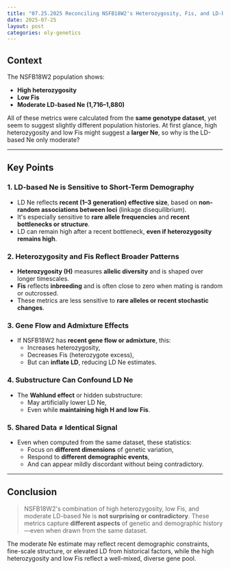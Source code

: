 ```yaml
---
title: "07.25.2025 Reconciling NSFB18W2's Heterozygosity, Fis, and LD-based Ne"
date: 2025-07-25
layout: post
categories: oly-genetics
---
```


## Context

The NSFB18W2 population shows:
- **High heterozygosity**
- **Low Fis**
- **Moderate LD-based Ne (1,716–1,880)**

All of these metrics were calculated from the **same genotype dataset**, yet seem to suggest slightly different population histories. At first glance, high heterozygosity and low Fis might suggest a **larger Ne**, so why is the LD-based Ne only moderate?

---

## Key Points

### 1. LD-based Ne is Sensitive to Short-Term Demography
- LD Ne reflects **recent (1–3 generation) effective size**, based on **non-random associations between loci** (linkage disequilibrium).
- It's especially sensitive to **rare allele frequencies** and **recent bottlenecks or structure**.
- LD can remain high after a recent bottleneck, **even if heterozygosity remains high**.

### 2. Heterozygosity and Fis Reflect Broader Patterns
- **Heterozygosity (H)** measures **allelic diversity** and is shaped over longer timescales.
- **Fis** reflects **inbreeding** and is often close to zero when mating is random or outcrossed.
- These metrics are less sensitive to **rare alleles or recent stochastic changes**.

### 3. Gene Flow and Admixture Effects
- If NSFB18W2 has **recent gene flow or admixture**, this:
  - Increases heterozygosity,
  - Decreases Fis (heterozygote excess),
  - But can **inflate LD**, reducing LD Ne estimates.

### 4. Substructure Can Confound LD Ne
- The **Wahlund effect** or hidden substructure:
  - May artificially lower LD Ne,
  - Even while **maintaining high H and low Fis**.

### 5. Shared Data ≠ Identical Signal
- Even when computed from the same dataset, these statistics:
  - Focus on **different dimensions** of genetic variation,
  - Respond to **different demographic events**,
  - And can appear mildly discordant without being contradictory.

---

## Conclusion

> NSFB18W2's combination of high heterozygosity, low Fis, and moderate LD-based Ne is **not surprising or contradictory**. These metrics capture **different aspects** of genetic and demographic history—even when drawn from the same dataset.

The moderate Ne estimate may reflect recent demographic constraints, fine-scale structure, or elevated LD from historical factors, while the high heterozygosity and low Fis reflect a well-mixed, diverse gene pool.